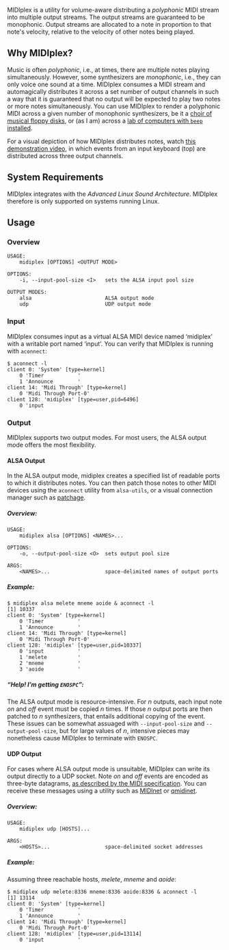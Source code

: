 MIDIplex is a utility for volume-aware distributing a _polyphonic_ MIDI stream into multiple output streams. The output streams are guaranteed to be monophonic. Output streams are allocated to a note in proportion to that note's velocity, relative to the velocity of other notes being played.

## Why MIDIplex?
Music is often _polyphonic_, i.e., at times, there are multiple notes playing simultaneously. However, some synthesizers are _monophonic_, i.e., they can only voice one sound at a time. MIDIplex consumes a MIDI stream and automagically distributes it across a set number of output channels in such a way that it is guaranteed that no output will be expected to play two notes or more notes simultaneously. You can use MIDIplex to render a polyphonic MIDI across a given number of monophonic synthesizers, be it a [choir of musical floppy disks](https://www.youtube.com/watch?v=C3dU5u4xXaY), or (as I am) across a [lab of computers with `beep` installed](https://www.youtube.com/watch?v=ehpZ2GfWKe8).

For a visual depiction of how MIDIplex distributes notes, watch [this demonstration video](https://www.youtube.com/watch?v=leyjsN-FpUo), in which events from an input keyboard (top) are distributed across three output channels.

## System Requirements
MIDIplex integrates with the _Advanced Linux Sound Architecture_. MIDIplex therefore is only supported on systems running Linux.

## Usage
### Overview

```
USAGE:
    midiplex [OPTIONS] <OUTPUT MODE>

OPTIONS:
    -i, --input-pool-size <I>   sets the ALSA input pool size

OUTPUT MODES:
    alsa                        ALSA output mode
    udp                         UDP output mode
```

### Input
MIDIplex consumes input as a virtual ALSA MIDI device named ‘midiplex’ with a writable port named ‘input’. You can verify that MIDIplex is running with `aconnect`:
```
$ aconnect -l
client 0: 'System' [type=kernel]
    0 'Timer           '
    1 'Announce        '
client 14: 'Midi Through' [type=kernel]
    0 'Midi Through Port-0'
client 128: 'midiplex' [type=user,pid=6496]
    0 'input 
```

### Output
MIDIplex supports two output modes. For most users, the ALSA output mode offers the most flexibility.

#### ALSA Output
In the ALSA output mode, midiplex creates a specified list of readable ports to which it distributes notes. You can then patch those notes to other MIDI devices using the `aconnect` utility from `alsa-utils`, or a visual connection manager such as [patchage](http://drobilla.net/software/patchage).

##### Overview:
```
USAGE:
    midiplex alsa [OPTIONS] <NAMES>...

OPTIONS:
    -o, --output-pool-size <O>  sets output pool size

ARGS:
    <NAMES>...                  space-delimited names of output ports
```

##### Example:
```
$ midiplex alsa melete mneme aoide & aconnect -l
[1] 10337
client 0: 'System' [type=kernel]
    0 'Timer           '
    1 'Announce        '
client 14: 'Midi Through' [type=kernel]
    0 'Midi Through Port-0'
client 128: 'midiplex' [type=user,pid=10337]
    0 'input           '
    1 'melete          '
    2 'mneme           '
    3 'aoide           '
```

##### “Help! I’m getting `ENOSPC`”:
The ALSA output mode is resource-intensive. For 𝘯 outputs, each input note _on_ and _off_ event must be copied 𝘯 times. If those 𝘯 output ports are then patched to 𝘯 synthesizers, that entails additional copying of the event. These issues can be somewhat assuaged with `--input-pool-size` and `--output-pool-size`, but for large values of 𝘯, intensive pieces may nonetheless cause MIDIplex to terminate with `ENOSPC`.

#### UDP Output
For cases where ALSA output mode is unsuitable, MIDIplex can write its output directly to a UDP socket. Note _on_ and _off_ events are encoded as three-byte datagrams, [as described by the MIDI specification](https://www.midi.org/specifications/item/table-1-summary-of-midi-message). You can receive these messages using a utility such as [MIDInet](https://github.com/jswrenn/midinet) or [qmidinet](https://qmidinet.sourceforge.io/).

##### Overview:
```
USAGE:
    midiplex udp [HOSTS]...

ARGS:
    <HOSTS>...                  space-delimited socket addresses
```

##### Example:
Assuming three reachable hosts, _melete_, _mneme_ and _aoide_:
```
$ midiplex udp melete:8336 mneme:8336 aoide:8336 & aconnect -l
[1] 13114
client 0: 'System' [type=kernel]
    0 'Timer           '
    1 'Announce        '
client 14: 'Midi Through' [type=kernel]
    0 'Midi Through Port-0'
client 128: 'midiplex' [type=user,pid=13114]
    0 'input           '
```
